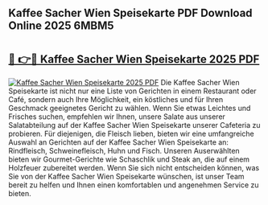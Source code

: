 ## Kaffee Sacher Wien Speisekarte PDF Download Online 2025 6MBM5

# <h2><a href="http://gcbhz3w.nevu.top/?p=Kaffee+Sacher+Wien+Speisekarte">🔗 👉🔴 Kaffee Sacher Wien Speisekarte 2025 PDF</a></h2>

[![Kaffee Sacher Wien Speisekarte 2025 PDF](https://i.imgur.com/dBaPXMq.png)](http://gcbhz3w.nevu.top/?p=Kaffee+Sacher+Wien+Speisekarte)
Die Kaffee Sacher Wien Speisekarte ist nicht nur eine Liste von Gerichten in einem Restaurant oder Café, sondern auch Ihre Möglichkeit, ein köstliches und für Ihren Geschmack geeignetes Gericht zu wählen. Wenn Sie etwas Leichtes und Frisches suchen, empfehlen wir Ihnen, unsere Salate aus unserer Salatabteilung auf der Kaffee Sacher Wien Speisekarte unserer Cafeteria zu probieren. Für diejenigen, die Fleisch lieben, bieten wir eine umfangreiche Auswahl an Gerichten auf der Kaffee Sacher Wien Speisekarte an: Rindfleisch, Schweinefleisch, Huhn und Fisch. Unseren Auserwählten bieten wir Gourmet-Gerichte wie Schaschlik und Steak an, die auf einem Holzfeuer zubereitet werden. Wenn Sie sich nicht entscheiden können, was Sie von der Kaffee Sacher Wien Speisekarte wünschen, ist unser Team bereit zu helfen und Ihnen einen komfortablen und angenehmen Service zu bieten.
